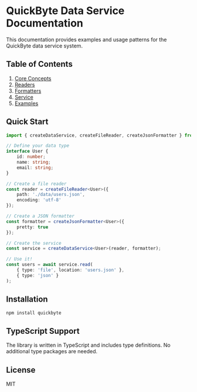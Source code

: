 # QuickByte Data Service Documentation

This documentation provides examples and usage patterns for the QuickByte data service system.

## Table of Contents

1. [Core Concepts](./core/README.md)
2. [Readers](./readers/README.md)
3. [Formatters](./formatters/README.md)
4. [Service](./service/README.md)
5. [Examples](./examples/README.md)

## Quick Start

```typescript
import { createDataService, createFileReader, createJsonFormatter } from '../src/data';

// Define your data type
interface User {
    id: number;
    name: string;
    email: string;
}

// Create a file reader
const reader = createFileReader<User>({
    path: './data/users.json',
    encoding: 'utf-8'
});

// Create a JSON formatter
const formatter = createJsonFormatter<User>({
    pretty: true
});

// Create the service
const service = createDataService<User>(reader, formatter);

// Use it!
const users = await service.read(
    { type: 'file', location: 'users.json' },
    { type: 'json' }
);
```

## Installation

```bash
npm install quickbyte
```

## TypeScript Support

The library is written in TypeScript and includes type definitions. No additional type packages are needed.

## License

MIT 